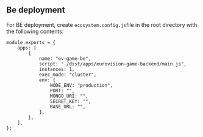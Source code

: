 ## Be deployment

For BE deployment, create `ecosystem.config.js`file in the root directory with the following contents:

```
module.exports = {
	apps: [
		{
			name: "ev-game-be",
			script: "./dist/apps/eurovision-game-backend/main.js",
			instances: 1,
			exec_mode: "cluster",
			env: {
				NODE_ENV: "production",
				PORT: "",
				MONGO_URI: "",
				SECRET_KEY: "",
				BASE_URL: "",
			},
		},
	],
};
```
